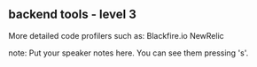 ##  backend tools - level 3

More detailed code profilers such as:
Blackfire.io
NewRelic




note:
    Put your speaker notes here.
    You can see them pressing 's'.
